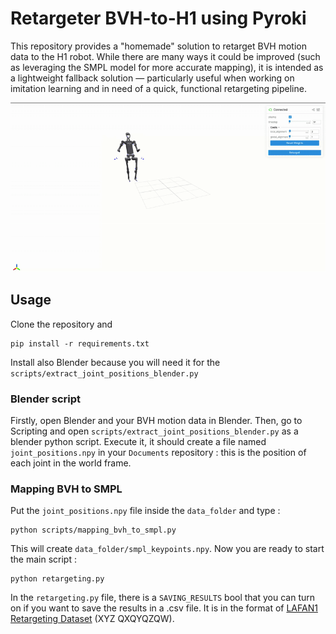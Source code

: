 # Retargeter BVH-to-H1 using Pyroki

This repository provides a "homemade" solution to retarget BVH motion data to the H1 robot. While there are many ways it could be improved (such as leveraging the SMPL model for more accurate mapping), it is intended as a lightweight fallback solution — particularly useful when working on imitation learning and in need of a quick, functional retargeting pipeline.

![GIF Retargeting](viser_pyroki.gif)

## Usage

Clone the repository and 
```
pip install -r requirements.txt
```
Install also Blender because you will need it for the `scripts/extract_joint_positions_blender.py`

### Blender script

Firstly, open Blender and your BVH motion data in Blender. Then, go to Scripting and open `scripts/extract_joint_positions_blender.py` as a blender python script. Execute it, it should create a file named `joint_positions.npy` in your `Documents` repository : this is the position of each joint in the world frame.

### Mapping BVH to SMPL

Put the `joint_positions.npy` file inside the `data_folder` and type :
```
python scripts/mapping_bvh_to_smpl.py
```

This will create `data_folder/smpl_keypoints.npy`. Now you are ready to start the main script :
```
python retargeting.py
```

In the `retargeting.py` file, there is a `SAVING_RESULTS` bool that you can turn on if you want to save the results in a .csv file. It is in the format of [LAFAN1 Retargeting Dataset](https://huggingface.co/datasets/lvhaidong/LAFAN1_Retargeting_Dataset) (XYZ QXQYQZQW).
